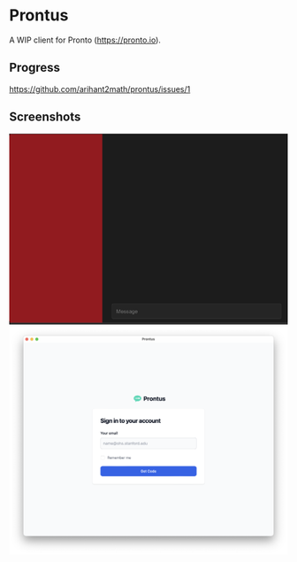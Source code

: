 # Prontus

A WIP client for Pronto (https://pronto.io).

## Progress
https://github.com/arihant2math/prontus/issues/1

## Screenshots
![screenshot.png](screenshots/screenshot.png)
![login.png](screenshots/login.png)
